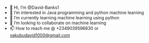 - 👋 Hi, I’m @David-Banks1
- 👀 I’m interested in Java programming and python machine learning
- 🌱 I’m currently learning machine learning using python
- 💞️ I’m looking to collaborate on machine learning
- 📫 How to reach me @ +2349039596630 or yakubudavid1000@gmail.com

<!---
David-Banks1/David-Banks1 is a ✨ special ✨ repository because its `README.md` (this file) appears on your GitHub profile.
You can click the Preview link to take a look at your changes.
--->
